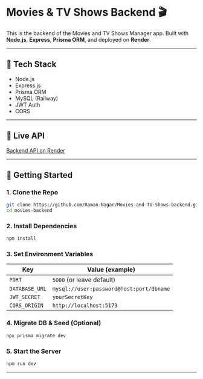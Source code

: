 # Movies & TV Shows Backend 🎬

This is the backend of the Movies and TV Shows Manager app. Built with **Node.js**, **Express**, **Prisma ORM**, and deployed on **Render**.

---

## 🧱 Tech Stack

- Node.js
- Express.js
- Prisma ORM
- MySQL (Railway)
- JWT Auth
- CORS

---

## 🔗 Live API

[Backend API on Render](https://movies-and-tv-shows-backend.onrender.com)

---

## 🚀 Getting Started

### 1. Clone the Repo

```bash
git clone https://github.com/Raman-Nagar/Movies-and-TV-Shows-backend.git
cd movies-backend
```
### 2. Install Dependencies

```bash
npm install
```
### 3. Set Environment Variables

| Key            | Value (example)                                             |
| -------------- | ----------------------------------------------------------- |
| `PORT`         | `5000` (or leave default)                                   |
| `DATABASE_URL` | `mysql://user:password@host:port/dbname`                    |
| `JWT_SECRET`   | `yourSecretKey`                                             |
| `CORS_ORIGIN`  | `http://localhost:5173`                                     |

### 4. Migrate DB & Seed (Optional)

```bash
npx prisma migrate dev
```
### 5. Start the Server

```bash
npm run dev
```
---

